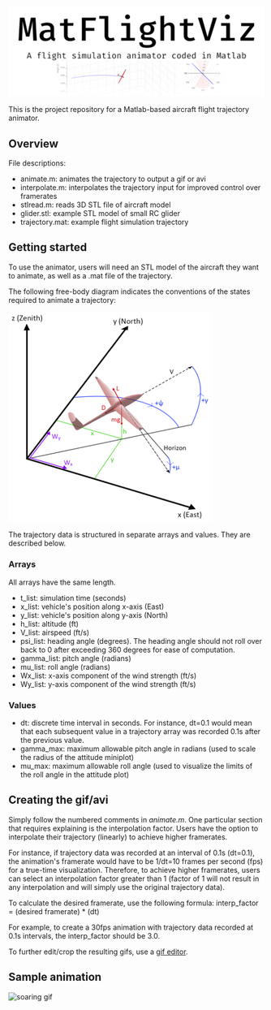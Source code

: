 
![Banner](./img/banner.png)

This is the project repository for a Matlab-based aircraft flight trajectory animator.

## Overview

File descriptions:
- animate.m: animates the trajectory to output a gif or avi
- interpolate.m: interpolates the trajectory input for improved control over framerates
- stlread.m: reads 3D STL file of aircraft model
- glider.stl: example STL model of small RC glider
- trajectory.mat: example flight simulation trajectory

## Getting started
To use the animator, users will need an STL model of the aircraft they want to animate, as well as a .mat file of the trajectory.

The following free-body diagram indicates the conventions of the states required to animate a trajectory:

<img src="./img/fbd.png" width="400">

The trajectory data is structured in separate arrays and values. They are described below.

### Arrays
All arrays have the same length.
- t_list: simulation time (seconds)
- x_list: vehicle's position along x-axis (East)
- y_list: vehicle's position along y-axis (North)
- h_list: altitude (ft)
- V_list: airspeed (ft/s)
- psi_list: heading angle (degrees). The heading angle should not roll over back to 0 after exceeding 360 degrees for ease of computation.
- gamma_list: pitch angle (radians)
- mu_list: roll angle (radians)
- Wx_list: x-axis component of the wind strength (ft/s)
- Wy_list: y-axis component of the wind strength (ft/s)

### Values
- dt: discrete time interval in seconds. For instance, dt=0.1 would mean that each subsequent value in a trajectory array was recorded 0.1s after the previous value.
- gamma_max: maximum allowable pitch angle in radians (used to scale the radius of the attitude miniplot)
- mu_max: maximum allowable roll angle (used to visualize the limits of the roll angle in the attitude plot)

## Creating the gif/avi
Simply follow the numbered comments in *animate.m*.
One particular section that requires explaining is the interpolation factor.
Users have the option to interpolate their trajectory (linearly) to achieve higher framerates.

For instance, if trajectory data was recorded at an interval of 0.1s (dt=0.1), the animation's framerate would have to be 1/dt=10 frames per second (fps) for a true-time visualization. Therefore, to achieve higher framerates, users can select an interpolation factor greater than 1 (factor of 1 will not result in any interpolation and will simply use the original trajectory data).

To calculate the desired framerate, use the following formula:
interp_factor = (desired framerate) * (dt)

For example, to create a 30fps animation with trajectory data recorded at 0.1s intervals, the interp_factor should be 3.0.

To further edit/crop the resulting gifs, use a [gif editor](https://ezgif.com/crop).
## Sample animation
![soaring gif](./myflight.gif)
